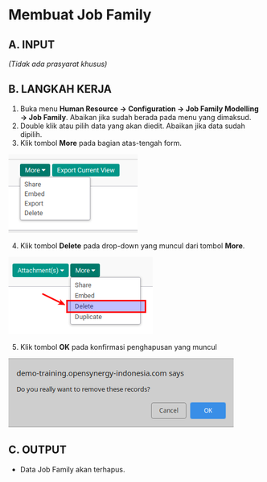 # Membuat Job Family

## A. INPUT

*(Tidak ada prasyarat khusus)*

## B. LANGKAH KERJA

1. Buka menu **Human Resource -> Configuration -> Job Family Modelling -> Job Family**. Abaikan jika sudah berada pada menu yang dimaksud.
2. Double klik atau pilih data yang akan diedit. Abaikan jika data sudah dipilih.
3. Klik tombol **More** pada bagian atas-tengah form.

![](../../img/job-grade-category/tombol-more.png)

4. Klik tombol **Delete** pada drop-down yang muncul dari tombol **More**.

![](../../img/job-grade-category/tombol-delete.png)

5. Klik tombol **OK** pada konfirmasi penghapusan yang muncul

![](../../img/job-grade-category/tombol-hapus-ok.png)

## C. OUTPUT

* Data Job Family akan terhapus.

